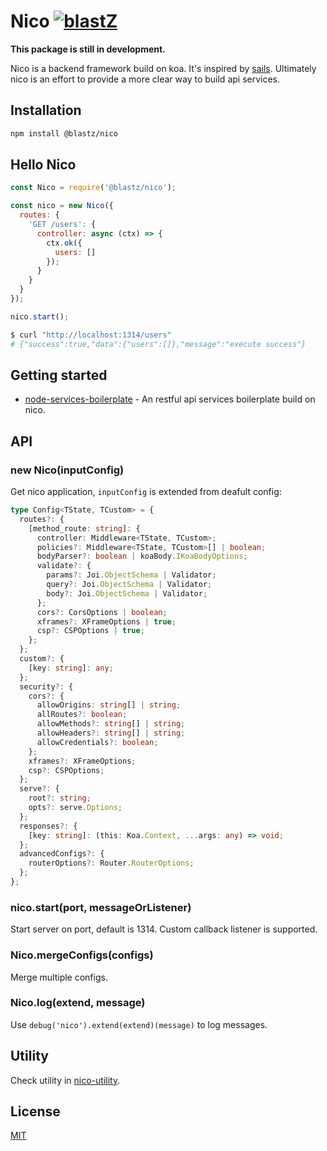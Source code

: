 # Nico [![blastZ](https://circleci.com/gh/blastZ/nico.svg?style=svg)](https://circleci.com/gh/blastZ/nico)

**This package is still in development.**

Nico is a backend framework build on koa. It's inspired by [sails](https://github.com/balderdashy/sails). Ultimately nico is an effort to provide a more clear way to build api services.

## Installation

```bash
npm install @blastz/nico
```

## Hello Nico

```js
const Nico = require('@blastz/nico');

const nico = new Nico({
  routes: {
    'GET /users': {
      controller: async (ctx) => {
        ctx.ok({
          users: []
        });
      }
    }
  }
});

nico.start();
```

```bash
$ curl "http://localhost:1314/users"
# {"success":true,"data":{"users":[]},"message":"execute success"}
```

## Getting started

- [node-services-boilerplate](https://github.com/blastZ/node-services-boilerplate) - An restful api services boilerplate build on nico.

## API

### new Nico(inputConfig)

Get nico application, `inputConfig` is extended from deafult config:

```ts
type Config<TState, TCustom> = {
  routes?: {
    [method_route: string]: {
      controller: Middleware<TState, TCustom>;
      policies?: Middleware<TState, TCustom>[] | boolean;
      bodyParser?: boolean | koaBody.IKoaBodyOptions;
      validate?: {
        params?: Joi.ObjectSchema | Validator;
        query?: Joi.ObjectSchema | Validator;
        body?: Joi.ObjectSchema | Validator;
      };
      cors?: CorsOptions | boolean;
      xframes?: XFrameOptions | true;
      csp?: CSPOptions | true;
    };
  };
  custom?: {
    [key: string]: any;
  };
  security?: {
    cors?: {
      allowOrigins: string[] | string;
      allRoutes?: boolean;
      allowMethods?: string[] | string;
      allowHeaders?: string[] | string;
      allowCredentials?: boolean;
    };
    xframes?: XFrameOptions;
    csp?: CSPOptions;
  };
  serve?: {
    root?: string;
    opts?: serve.Options;
  };
  responses?: {
    [key: string]: (this: Koa.Context, ...args: any) => void;
  };
  advancedConfigs?: {
    routerOptions?: Router.RouterOptions;
  };
};
```

### nico.start(port, messageOrListener)

Start server on port, default is 1314. Custom callback listener is supported.

### Nico.mergeConfigs(configs)

Merge multiple configs.

### Nico.log(extend, message)

Use `debug('nico').extend(extend)(message)` to log messages.

## Utility

Check utility in [nico-utility](https://github.com/blastZ/nico-utility).

## License

[MIT](https://github.com/blastZ/nico/blob/master/LICENSE)

